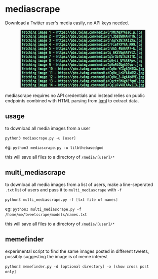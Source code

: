 # mediascrape

Download a Twitter user's media easily, no API keys needed.

<p align="center">
  <img width="80%" src="cover.png" />
</p>

mediascrape requires no API credentials and instead relies on public endpoints combined with HTML parsing from [lxml](http://lxml.de/) to extract data.

## usage

to download all media images from a user 

`python3 mediascrape.py -u [user]`

eg: `python3 mediascrape.py -u lilbthebasedgod`

this will save all files to a directory of `/media/[user]/*`

## multi\_mediascrape

to download all media images from a list of users, make a line-seperated `.txt` list of users and pass it to `multi_mediascrape` with `-f` 

`python3 multi_mediascrape.py -f [txt file of names]`

eg: `python3 multi_mediascrape.py -f /home/me/tweetscrape/models/names.txt`

this will save all files to a directory of `/media/[user]/*`

## memefinder

experimental script to find the same images posted in different tweets, possibly
suggesting the image is of meme interest

`python3 memefinder.py -d [optional directory] -x [show cross post only]`

